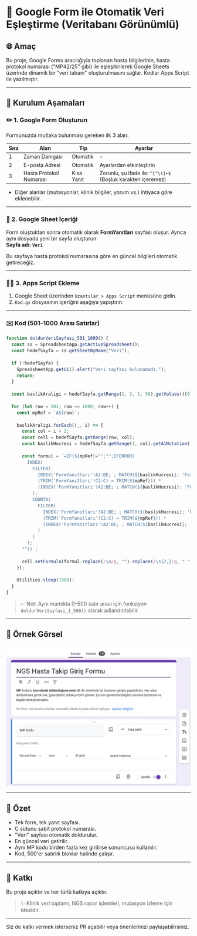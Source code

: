 # 📁 Google Form ile Otomatik Veri Eşleştirme (Veritabanı Görünümlü)

## 🌐 Amaç
Bu proje, Google Forms aracılığıyla toplanan hasta bilgilerinin, hasta protokol numarası ("MP42/25" gibi) ile eşleşitirilerek Google Sheets üzerinde dinamik bir "veri tabanı" oluşturulmasını sağlar. Kodlar Apps Script ile yazılmıştır.

---

## 🔧 Kurulum Aşamaları

### ✏️ 1. Google Form Oluşturun

Formunuzda mutlaka bulunması gereken ilk 3 alan:

| Sıra | Alan                        | Tip       | Ayarlar |
|------|-----------------------------|-----------|---------|
| 1    | Zaman Damgası             | Otomatik  | -       |
| 2    | E-posta Adresi              | Otomatik  | Ayarlardan etkinleştirin |
| 3    | Hasta Protokol Numarası   | Kısa Yanıt | Zorunlu, şu ifade ile: `^[^\s]+$` (Boşluk karakteri içeremez)

+ Diğer alanlar (mutasyonlar, klinik bilgiler, yorum vs.) ihtiyaca göre eklenebilir.

---

### 📄 2. Google Sheet İçeriği

Form oluştuktan sonra otomatik olarak **FormYanıtları** sayfası oluşur. Ayrıca aynı dosyada yeni bir sayfa oluşturun:  
**Sayfa adı: `Veri`**

Bu sayfaya hasta protokol numarasına göre en güncel bilgileri otomatik getireceğiz.

---

### 👨‍💻 3. Apps Script Ekleme

1. Google Sheet üzerinden `Uzantılar > Apps Script` menüsüne gidin.
2. `Kod.gs` dosyasının içeriğini aşağıya yapıştırın:

---

### ✉️ Kod (501–1000 Arası Satırlar)

```javascript
function doldurVeriSayfasi_501_1000() {
  const ss = SpreadsheetApp.getActiveSpreadsheet();
  const hedefSayfa = ss.getSheetByName("Veri");

  if (!hedefSayfa) {
    SpreadsheetApp.getUi().alert("Veri sayfası bulunamadı.");
    return;
  }

  const baslikAraligi = hedefSayfa.getRange(1, 2, 1, 56).getValues()[0];

  for (let row = 501; row <= 1000; row++) {
    const mpRef = `A${row}`;

    baslikAraligi.forEach((_, i) => {
      const col = i + 2;
      const cell = hedefSayfa.getRange(row, col);
      const baslikHucresi = hedefSayfa.getRange(1, col).getA1Notation();

      const formul = `=IF(${mpRef}="";"";IFERROR(
        INDEX(
          FILTER(
            INDEX('FormYanıtları'!A2:BE; ; MATCH(${baslikHucresi}; 'FormYanıtları'!A1:BE1; 0));
            (TRIM('FormYanıtları'!C2:C) = TRIM(${mpRef})) *
            (INDEX('FormYanıtları'!A2:BE; ; MATCH(${baslikHucresi}; 'FormYanıtları'!A1:BE1; 0)) <> "")
          );
          COUNTA(
            FILTER(
              INDEX('FormYanıtları'!A2:BE; ; MATCH(${baslikHucresi}; 'FormYanıtları'!A1:BE1; 0));
              (TRIM('FormYanıtları'!C2:C) = TRIM(${mpRef})) *
              (INDEX('FormYanıtları'!A2:BE; ; MATCH(${baslikHucresi}; 'FormYanıtları'!A1:BE1; 0)) <> "")
            )
          )
        );
      ""))`;

      cell.setFormula(formul.replace(/\n/g, "").replace(/\s{2,}/g, " "));
    });

    Utilities.sleep(1000);
  }
}
```

> ✅ Not: Aynı mantıkla 0–500 satır arası için fonksiyon `doldurVeriSayfasi_1_500()` olarak adlandırılabilir.

---

## 🔹 Örnek Görsel

![Google Form ekran görüntüsü](screen.png)

---

## 📄 Özet
- Tek form, tek yanıt sayfası.
- C sütunu sabit protokol numarası.
- "Veri" sayfası otomatik doldurulur.
- En güncel veri getirilir.
- Aynı MP kodu birden fazla kez girilirse sonuncusu kullanılır.
- Kod, 500'er satırlık bloklar halinde çalışır.

---

## 🎉 Katkı
Bu proje açıktır ve her türlü katkıya açıktır.

> ✨ Klinik veri toplamı, NGS rapor işlemleri, mutasyon izleme için idealdir.

---

Siz de katkı vermek isterseniz PR açabilir veya önerilerinizi paylaşabilirsiniz.

